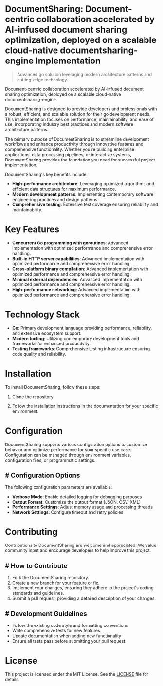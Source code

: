 <!-- fallback_DocumentSharing_20250810060758_27564 -->

# DocumentSharing: Document-centric collaboration accelerated by AI-infused document sharing optimization, deployed on a scalable cloud-native documentsharing-engine Implementation
> Advanced go solution leveraging modern architecture patterns and cutting-edge technology.

Document-centric collaboration accelerated by AI-infused document sharing optimization, deployed on a scalable cloud-native documentsharing-engine.

DocumentSharing is designed to provide developers and professionals with a robust, efficient, and scalable solution for their go development needs. This implementation focuses on performance, maintainability, and ease of use, incorporating industry best practices and modern software architecture patterns.

The primary purpose of DocumentSharing is to streamline development workflows and enhance productivity through innovative features and comprehensive functionality. Whether you're building enterprise applications, data processing pipelines, or interactive systems, DocumentSharing provides the foundation you need for successful project implementation.

DocumentSharing's key benefits include:

* **High-performance architecture**: Leveraging optimized algorithms and efficient data structures for maximum performance.
* **Modern development patterns**: Implementing contemporary software engineering practices and design patterns.
* **Comprehensive testing**: Extensive test coverage ensuring reliability and maintainability.

# Key Features

* **Concurrent Go programming with goroutines**: Advanced implementation with optimized performance and comprehensive error handling.
* **Built-in HTTP server capabilities**: Advanced implementation with optimized performance and comprehensive error handling.
* **Cross-platform binary compilation**: Advanced implementation with optimized performance and comprehensive error handling.
* **Minimal external dependencies**: Advanced implementation with optimized performance and comprehensive error handling.
* **High-performance networking**: Advanced implementation with optimized performance and comprehensive error handling.

# Technology Stack

* **Go**: Primary development language providing performance, reliability, and extensive ecosystem support.
* **Modern tooling**: Utilizing contemporary development tools and frameworks for enhanced productivity.
* **Testing frameworks**: Comprehensive testing infrastructure ensuring code quality and reliability.

# Installation

To install DocumentSharing, follow these steps:

1. Clone the repository:


2. Follow the installation instructions in the documentation for your specific environment.

# Configuration

DocumentSharing supports various configuration options to customize behavior and optimize performance for your specific use case. Configuration can be managed through environment variables, configuration files, or programmatic settings.

## # Configuration Options

The following configuration parameters are available:

* **Verbose Mode**: Enable detailed logging for debugging purposes
* **Output Format**: Customize the output format (JSON, CSV, XML)
* **Performance Settings**: Adjust memory usage and processing threads
* **Network Settings**: Configure timeout and retry policies

# Contributing

Contributions to DocumentSharing are welcome and appreciated! We value community input and encourage developers to help improve this project.

## # How to Contribute

1. Fork the DocumentSharing repository.
2. Create a new branch for your feature or fix.
3. Implement your changes, ensuring they adhere to the project's coding standards and guidelines.
4. Submit a pull request, providing a detailed description of your changes.

## # Development Guidelines

* Follow the existing code style and formatting conventions
* Write comprehensive tests for new features
* Update documentation when adding new functionality
* Ensure all tests pass before submitting your pull request

# License

This project is licensed under the MIT License. See the [LICENSE](https://github.com/laurindoisaac/DocumentSharing/blob/main/LICENSE) file for details.

